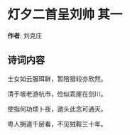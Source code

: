 # 灯夕二首呈刘帅  其一

**作者**: 刘克庄

## 诗词内容

士女如云服珥鲜，暂陪猎较亦欣然。

清于坡老游杭市，俭似乖崖在剑川。

使指何功烦卜夜，遨头此念可通天。

粤人拥道千层看，不见狨鞍三十年。

